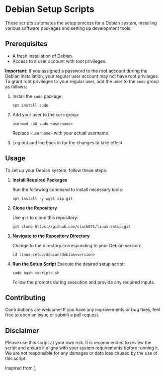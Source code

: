 # Debian Setup Scripts

These scripts automates the setup process for a Debian system, installing various software packages and setting up development tools.

## Prerequisites

- A fresh installation of Debian.
- Access to a user account with root privileges.

**Important:** If you assigned a password to the root account during the Debian installation, your regular user account may not have root privileges. To grant root privileges to your regular user, add the user to the `sudo` group as follows:

1. Install the `sudo` package:

   ```shell
   apt install sudo
   ```

2. Add your user to the `sudo` group:

   ```shell
   usermod -aG sudo <username>
   ```

   Replace `<username>` with your actual username.

3. Log out and log back in for the changes to take effect.

## Usage

To set up your Debian system, follow these steps:

1. **Install Required Packages**

   Run the following command to install necessary tools:

   ```shell
   apt install -y wget zip git
   ```

2. **Clone the Repository**

   Use `git` to clone this repository:

   ```shell
   git clone https://github.com/slash071/linux-setup.git
   ```

3. **Navigate to the Repository Directory**

   Change to the directory corresponding to your Debian version:

   ```shell
   cd linux-setup/debian/debian<version>
   ```

4. **Run the Setup Script**
   Execute the desired setup script:

   ```shell
   sudo bash <script>.sh
   ```

   Follow the prompts during execution and provide any required inputs.

## Contributing

Contributions are welcome! If you have any improvements or bug fixes, feel free to open an issue or submit a pull request.

## Disclaimer

Please use this script at your own risk. It is recommended to review the script and ensure it aligns with your system requirements before running it. We are not responsible for any damages or data loss caused by the use of this script.

Inspired from [1](https://github.com/b-sullender/debian-setup)
